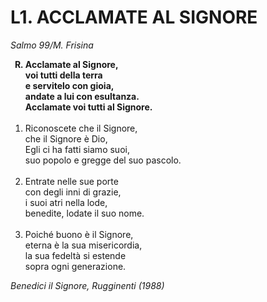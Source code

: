 # L1. ACCLAMATE AL SIGNORE

*Salmo 99/M. Frisina*

<ol>
  <b><li type="A" value="18">Acclamate al Signore,<br>
    voi tutti della terra<br>
    e servitelo con gioia,<br>
    andate a lui con esultanza.<br>
    Acclamate voi tutti al Signore.</li></b><br>
  <li value="1">Riconoscete che il Signore,<br>
    che il Signore è Dio,<br>
    Egli ci ha fatti siamo suoi,<br>
    suo popolo e gregge del suo pascolo.</li><br>
  <li>Entrate nelle sue porte<br>
    con degli inni di grazie,<br>
    i suoi atri nella lode,<br>
    benedite, lodate il suo nome.</li><br>
  <li>Poiché buono è il Signore,<br>
    eterna è la sua misericordia,<br>
    la sua fedeltà si estende<br>
    sopra ogni generazione.</li>
</ol>

*Benedici il Signore, Rugginenti (1988)*
